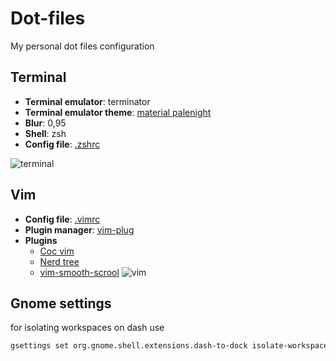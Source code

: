 # Dot-files
My personal dot files configuration

## Terminal 
 - **Terminal emulator**: terminator
 - **Terminal emulator theme**: [material palenight](https://github.com/EliverLara/terminator-themes)
 - **Blur**: 0,95
 - **Shell**: zsh
 - **Config file**: [.zshrc](https://github.com/arejula27/Dot-files/blob/master/.zshrc)
 
 ![terminal](https://user-images.githubusercontent.com/46299278/116074995-b8280a80-a692-11eb-935d-b639143a26f0.png)


## Vim
 - **Config file**: [.vimrc](https://github.com/arejula27/Dot-files/blob/master/.vimrc)
 - **Plugin manager**: [vim-plug](https://github.com/junegunn/vim-plug)
 - **Plugins**
    -   [Coc vim](https://github.com/neoclide/coc.nvim)
    -   [Nerd tree](https://github.com/preservim/nerdtree)
    -   [vim-smooth-scrool](https://github.com/terryma/vim-smooth-scroll)
  ![vim](https://user-images.githubusercontent.com/46299278/116075987-f1ad4580-a693-11eb-9712-d52d9b67a7e8.png)
## Gnome settings
for isolating workspaces on dash use

```bash
gsettings set org.gnome.shell.extensions.dash-to-dock isolate-workspaces
```
